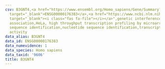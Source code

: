 ```yaml
---
csv: B3GNT4,<a href="https://www.ensembl.org/Homo_sapiens/Gene/Summary?db=core;g=ENSG00000176383"
  target="_blank">ENSG00000176383</a>,<a href="https://www.ncbi.nlm.nih.gov/pubmed/17216044"
  target="_blank"><i class="fas fa-file"></i></a>",genetic interference,functional
  association,HeLa, high throughput transcription profiling by microarray,nucleotide
  sequence identification,nucleotide sequence identification,transcriptional regulation,up-regulates
  activity
data_alias: B3GNT4
data_id: ENSG00000176383
data_numevidence: 1
data_species: Homo sapiens
data_taxid: '9606'
title: B3GNT4
---
```

